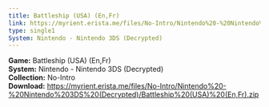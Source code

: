 ```yaml
---
title: Battleship (USA) (En,Fr)
link: https://myrient.erista.me/files/No-Intro/Nintendo%20-%20Nintendo%203DS%20(Decrypted)/Battleship%20(USA)%20(En,Fr).zip
type: single1
System: Nintendo - Nintendo 3DS (Decrypted)
---
```

<b>Game:</b> Battleship (USA) (En,Fr)<br>
<b>System:</b> Nintendo - Nintendo 3DS (Decrypted)<br>
<b>Collection:</b> No-Intro<br>
<b>Download:</b> https://myrient.erista.me/files/No-Intro/Nintendo%20-%20Nintendo%203DS%20(Decrypted)/Battleship%20(USA)%20(En,Fr).zip